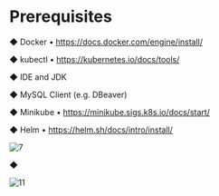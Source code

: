 # Prerequisites
◆ Docker
  • https://docs.docker.com/engine/install/
  
◆ kubectl
  • https://kubernetes.io/docs/tools/
  
◆ IDE and JDK

◆ MySQL Client (e.g. DBeaver)

◆ Minikube
  • https://minikube.sigs.k8s.io/docs/start/

◆ Helm
  • https://helm.sh/docs/intro/install/

![7](https://github.com/user-attachments/assets/3df0f914-0583-4384-873d-ee10e9cf95be)

◆

![11](https://github.com/user-attachments/assets/f7abec7d-0746-48a9-b81b-f8d60359773f)
